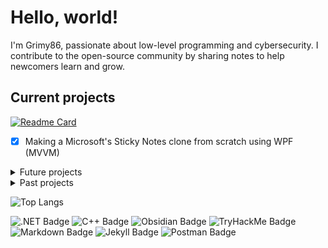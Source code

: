 # Hello, world!
I'm Grimy86, passionate about low-level programming and cybersecurity. I contribute to the open-source community by sharing notes to help newcomers learn and grow.

## Current projects
[![Readme Card](https://github-readme-stats.vercel.app/api/pin/?username=grimy86&repo=CCI25&theme=swift)](https://github.com/grimy86/CCI25)
- [x] Making a Microsoft's Sticky Notes clone from scratch using WPF (MVVM)

<details>
<summary> Future projects </summary>

- Reverse engineer the Assault Cube game enough to write a [Trainer in C++](https://github.com/grimy86/AssaultCubeTrainer).
  - [X] Learn how externals work
  - [X] Write your first internal
  - [ ] Write a dll injector
  - [ ] Study function hooking
  - [ ] Call game functions
  - [ ] Make an ESP
- Study Books & include them into the `CCI25` repo
  - [ ] Design Patterns Elements of Reusable Object-Oriented Software
  - [ ] Windows Internals part 1
- [ ] Rework the my C++ course from PDF to markdown files (Absolute last priority for now).

</details>

<details>
<summary> Past projects </summary>

- Very basic local login, registration through file validation in C++
- Web Terminal CLI in JavaScript, HTML and CSS
- Calling T-SQL stored procedures from apps using SQL Server Management Studio (SSMS) & ADO.NET
- C# DLL for better data provisioning through ADO.NET
- C# external trainer for Assault Cube
- Traffic intersection simulation using C# and WPF
- Using Model-View-ViewModel (MVVM) & Layered (DAL) architecture with WPF applications
- Powershell scripting for managing AzureDB components
- Basic process informer in python
- C# GUI App that: runs powershell scripts, extracts system info to .csv files and mails them.
- C# summary in 2025
- Reverse engineering role for TryHackMe's Hackfinity student contest @ Cyber Legion
- Software architecture in C# for Mailing, System & Windows Process services.
  - Reads out all of the system info: NTAccounts, OSVersionInfo, Win32_OperatingSystem Info, Win32_Processor Info, etc...
  - Mail services to be used by a in-house "bot" to send application csv's, bool results, etc. to a team mailaddress.
  - Windows Process services that handle complete control over administrative tasks like executing batch, ps1, .exe, etc.

</details>

<!-- https://badges.pages.dev/ -->
![Top Langs](https://github-readme-stats.vercel.app/api/top-langs/?username=grimy86&langs_count=10&theme=swift&hide_title=true&size_weight=0.5&count_weight=0.5)

![.NET Badge](https://img.shields.io/badge/.NET-512BD4?logo=dotnet&logoColor=fff&style=flat-square)
![C++ Badge](https://img.shields.io/badge/C%2B%2B-00599C?logo=cplusplus&logoColor=fff&style=flat-square)
![Obsidian Badge](https://img.shields.io/badge/Obsidian-7C3AED?logo=obsidian&logoColor=fff&style=flat-square)
![TryHackMe Badge](https://img.shields.io/badge/TryHackMe-212C42?logo=tryhackme&logoColor=fff&style=flat-square)
![Markdown Badge](https://img.shields.io/badge/Markdown-000?logo=markdown&logoColor=fff&style=flat-square)
![Jekyll Badge](https://img.shields.io/badge/Jekyll-C00?logo=jekyll&logoColor=fff&style=flat-square)
![Postman Badge](https://img.shields.io/badge/Postman-FF6C37?logo=postman&logoColor=fff&style=flat-square)

